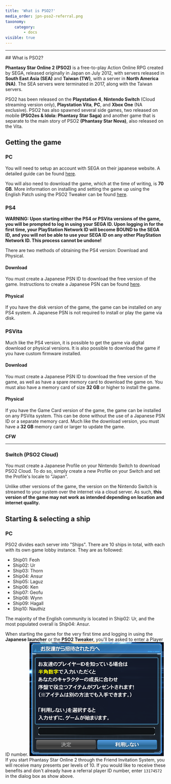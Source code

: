 ```yaml
---
title: 'What is PSO2?'
media_order: jpn-pso2-referral.png
taxonomy:
    category:
        - docs
visible: true
---
```


<hr>
## What is PSO2?

**Phantasy Star Online 2 (PSO2)** is a free-to-play Action Online RPG created by SEGA, released originally in Japan on July 2012, with servers released in **South East Asia (SEA)** and **Taiwan (TW)**, with a server in **North America (NA)**. The SEA servers were terminated in 2017, along with the Taiwan servers.

PSO2 has been released on the **Playstation 4**, **Nintendo Switch** (Cloud streaming version only), **Playstation Vita**, **PC**, and **Xbox One** (NA exclusive). PSO2 has also spawned several side games, two released on mobile **(PSO2es & Idola: Phantasy Star Saga)** and another game that is separate to the main story of PSO2 **(Phantasy Star Nova)**, also released on the Vita.

## Getting the game

### PC
You will need to setup an account with SEGA on their japanese website. A detailed guide can be found [here](http://www.bumped.org/psublog/phantasy-star-online-2-registration-guide/).

You will also need to download the game, which at the time of writing, is **70 GB**. More information on installing and setting the game up using the English Patch using the PSO2 Tweaker can be found [here](http://arks-layer.com/setup.html).

### PS4
**WARNING: Upon starting either the PS4 or PSVita versions of the game, you will be prompted to log in using your SEGA ID. Upon logging in for the first time, your PlayStation Network ID will become BOUND to the SEGA ID, and you will not be able to use your SEGA ID on any other PlayStation Network ID. This process cannot be undone!**

There are two methods of obtaining the PS4 version: Download and Physical.

#### Download
You must create a Japanese PSN ID to download the free version of the game. Instructions to create a Japanese PSN can be found [here](https://www.vg247.com/2018/09/11/how-to-create-a-japanese-psn-account-japan-exclusive-ps4-demos-themes-games/).

#### Physical
If you have the disk version of the game, the game can be installed on any PS4 system. A Japanese PSN is not required to install or play the game via disk.

### PSVita
Much like the PS4 version, it is possible to get the game via digital download or physical versions. It is also possible to download the game if you have custom firmware installed.

#### Download
You must create a Japanese PSN ID to download the free version of the game, as well as have a spare memory card to download the game on. You must also have a memory card of size **32 GB** or higher to install the game.

#### Physical
If you have the Game Card version of the game, the game can be installed on any PSVita system. This can be done without the use of a Japanese PSN ID or a separate memory card. Much like the download version, you must have a **32 GB** memory card or larger to update the game.

**CFW**

<hr>

### Switch (PSO2 Cloud)
You must create a Japanese Profile on your Nintendo Switch to download PSO2 Cloud. To do so, simply create a new Profile on your Switch and set the Profile's locale to "Japan".

Unlike other versions of the game, the version on the Nintendo Switch is streamed to your system over the internet via a cloud server. As such, **this version of the game may not work as intended depending on location and internet quality.**

## Starting & selecting a ship

### PC
PSO2 divides each server into "Ships". There are 10 ships in total, with each with its own game lobby instance. They are as followed:
* Ship01: Feoh
* Ship02: Ur
* Ship03: Thorn
* Ship04: Ansur
* Ship05: Laguz
* Ship06: Ken
* Ship07: Geofu
* Ship08: Wynn
* Ship09: Hagall
* Ship10: Nauthiz

The majority of the English community is located in Ship02: Ur, and the most populated overall is Ship04: Ansur.

When starting the game for the very first time and logging in using the **Japanese launcher** or the **PSO2 Tweaker**, you'll be asked to enter a Player ID number. 
![unpatched Japanese referral window](jpn-pso2-referral.png)
If you start Phantasy Star Online 2 through the Friend Invitation System, you will receive many presents per levels of 10. If you would like to receive these benefits and don't already have a referral player ID number, enter `13174572` in the dialog box as show above.
